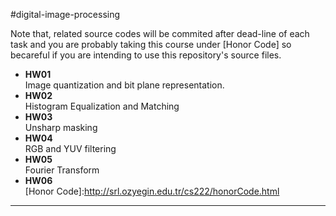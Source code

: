 #digital-image-processing

Note that, related source codes will be commited after dead-line of each task and you are 
probably taking this course under [Honor Code] so becareful if you are intending to 
use this repository's source files.  

- **HW01**  
  Image quantization and bit plane representation.  
- **HW02**  
  Histogram Equalization and Matching  
- **HW03**    
  Unsharp masking  
- **HW04**  
  RGB and YUV filtering   
- **HW05**  
  Fourier Transform  
- **HW06**  
[Honor Code]:http://srl.ozyegin.edu.tr/cs222/honorCode.html
-------------------------
